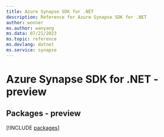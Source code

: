 ```yaml
---
title: Azure Synapse SDK for .NET
description: Reference for Azure Synapse SDK for .NET
author: wonner
ms.author: wanyang
ms.data: 07/21/2023
ms.topic: reference
ms.devlang: dotnet
ms.service: synapse
---
```

# Azure Synapse SDK for .NET - preview
## Packages - preview
[!INCLUDE [packages](synapse-index.md)]